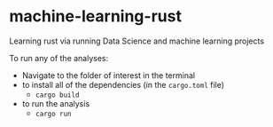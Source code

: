 # machine-learning-rust
Learning rust via running Data Science and machine learning projects

To run any of the analyses:
- Navigate to the folder of interest in the terminal
- to install all of the dependencies (in the `cargo.toml` file)
    - `cargo build` 
- to run the analysis
    - `cargo run`